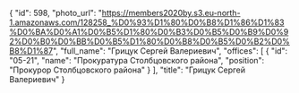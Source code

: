 {
    "id": 598,
    "photo_url": "https://members2020by.s3.eu-north-1.amazonaws.com/128258_%D0%93%D1%80%D0%B8%D1%86%D1%83%D0%BA%D0%A1%D0%B5%D1%80%D0%B3%D0%B5%D0%B9%D0%92%D0%B0%D0%BB%D0%B5%D1%80%D0%B8%D0%B5%D0%B2%D0%B8%D1%87",
    "full_name": "Грицук Сергей Валериевич",
    "offices": [
        {
            "id": "05-21",
            "name": "Прокуратура Столбцовского района",
            "position": "Прокурор Столбцовского района"
        }
    ],
    "title": "Грицук Сергей Валериевич"
}